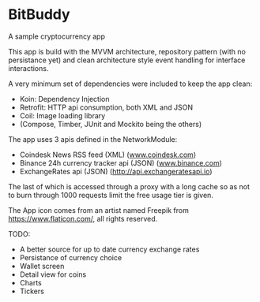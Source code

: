 # BitBuddy

A sample cryptocurrency app

This app is build with the MVVM architecture, repository pattern (with no persistance yet) and clean architecture style event handling for interface interactions.

A very minimum set of dependencies were included to keep the app clean:

 - Koin: Dependency Injection
 - Retrofit: HTTP api consumption, both XML and JSON
 - Coil: Image loading library
 - (Compose, Timber, JUnit and Mockito being the others)

The app uses 3 apis defined in the NetworkModule:
 - Coindesk News RSS feed (XML) (www.coindesk.com)
 - Binance 24h currency tracker api (JSON) (www.binance.com)
 - ExchangeRates api (JSON) (http://api.exchangeratesapi.io)

The last of which is accessed through a proxy with a long cache so as not to burn through 1000 requests limit the free usage tier is given.

The App icon comes from an artist named Freepik from https://www.flaticon.com/, all rights reserved.

TODO:
 - A better source for up to date currency exchange rates
 - Persistance of currency choice
 - Wallet screen
 - Detail view for coins
 - Charts
 - Tickers
